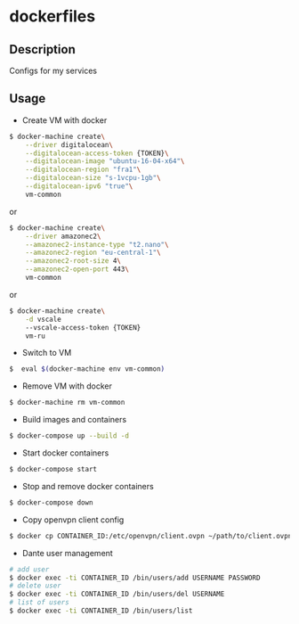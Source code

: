 # dockerfiles

## Description

Configs for my services

## Usage

- Create VM with docker

```sh
$ docker-machine create\
    --driver digitalocean\
    --digitalocean-access-token {TOKEN}\
    --digitalocean-image "ubuntu-16-04-x64"\
    --digitalocean-region "fra1"\
    --digitalocean-size "s-1vcpu-1gb"\
    --digitalocean-ipv6 "true"\
    vm-common
```

or

```sh
$ docker-machine create\
    --driver amazonec2\
    --amazonec2-instance-type "t2.nano"\
    --amazonec2-region "eu-central-1"\
    --amazonec2-root-size 4\
    --amazonec2-open-port 443\
    vm-common
```

or

```sh
$ docker-machine create\
    -d vscale
    --vscale-access-token {TOKEN}
    vm-ru
```

- Switch to VM

```sh
$  eval $(docker-machine env vm-common)
```

- Remove VM with docker

```sh
$ docker-machine rm vm-common
```

- Build images and containers

```sh
$ docker-compose up --build -d
```

- Start docker containers

```sh
$ docker-compose start
```

- Stop and remove docker containers

```sh
$ docker-compose down
```

- Copy openvpn client config

```sh
$ docker cp CONTAINER_ID:/etc/openvpn/client.ovpn ~/path/to/client.ovpn
```

- Dante user management

```sh
# add user
$ docker exec -ti CONTAINER_ID /bin/users/add USERNAME PASSWORD
# delete user
$ docker exec -ti CONTAINER_ID /bin/users/del USERNAME
# list of users
$ docker exec -ti CONTAINER_ID /bin/users/list
```
